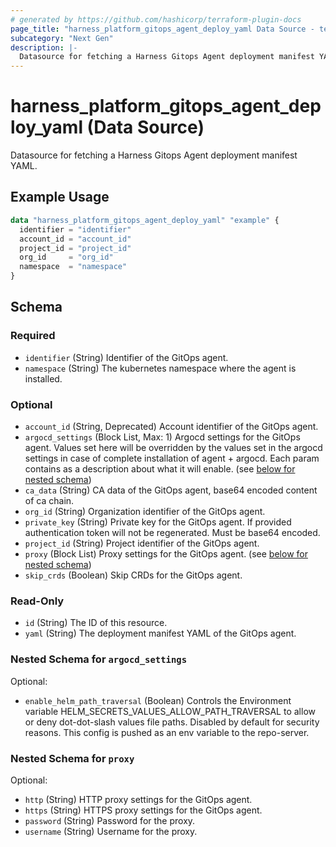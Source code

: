 ```yaml
---
# generated by https://github.com/hashicorp/terraform-plugin-docs
page_title: "harness_platform_gitops_agent_deploy_yaml Data Source - terraform-provider-harness"
subcategory: "Next Gen"
description: |-
  Datasource for fetching a Harness Gitops Agent deployment manifest YAML.
---
```


# harness_platform_gitops_agent_deploy_yaml (Data Source)

Datasource for fetching a Harness Gitops Agent deployment manifest YAML.

## Example Usage

```terraform
data "harness_platform_gitops_agent_deploy_yaml" "example" {
  identifier = "identifier"
  account_id = "account_id"
  project_id = "project_id"
  org_id     = "org_id"
  namespace  = "namespace"
}
```

<!-- schema generated by tfplugindocs -->
## Schema

### Required

- `identifier` (String) Identifier of the GitOps agent.
- `namespace` (String) The kubernetes namespace where the agent is installed.

### Optional

- `account_id` (String, Deprecated) Account identifier of the GitOps agent.
- `argocd_settings` (Block List, Max: 1) Argocd settings for the GitOps agent. Values set here will be overridden by the values set in the argocd settings in case of complete installation of agent + argocd. Each param contains as a description about what it will enable. (see [below for nested schema](#nestedblock--argocd_settings))
- `ca_data` (String) CA data of the GitOps agent, base64 encoded content of ca chain.
- `org_id` (String) Organization identifier of the GitOps agent.
- `private_key` (String) Private key for the GitOps agent. If provided authentication token will not be regenerated. Must be base64 encoded.
- `project_id` (String) Project identifier of the GitOps agent.
- `proxy` (Block List) Proxy settings for the GitOps agent. (see [below for nested schema](#nestedblock--proxy))
- `skip_crds` (Boolean) Skip CRDs for the GitOps agent.

### Read-Only

- `id` (String) The ID of this resource.
- `yaml` (String) The deployment manifest YAML of the GitOps agent.

<a id="nestedblock--argocd_settings"></a>
### Nested Schema for `argocd_settings`

Optional:

- `enable_helm_path_traversal` (Boolean) Controls the Environment variable HELM_SECRETS_VALUES_ALLOW_PATH_TRAVERSAL to allow or deny dot-dot-slash values file paths. Disabled by default for security reasons. This config is pushed as an env variable to the repo-server.


<a id="nestedblock--proxy"></a>
### Nested Schema for `proxy`

Optional:

- `http` (String) HTTP proxy settings for the GitOps agent.
- `https` (String) HTTPS proxy settings for the GitOps agent.
- `password` (String) Password for the proxy.
- `username` (String) Username for the proxy.

